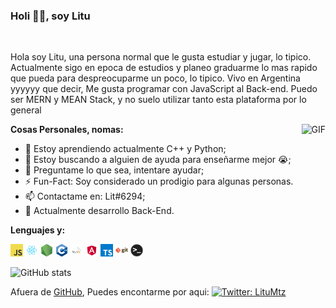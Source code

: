 ### Holi 👋🏻, soy Litu



<br />


Hola soy Litu, una persona normal que le gusta estudiar y jugar, lo tipico. Actualmente sigo en epoca de estudios y planeo graduarme lo mas rapido que pueda para despreocuparme un poco, lo tipico. Vivo en Argentina yyyyyy que decir, Me gusta programar con JavaScript al Back-end. Puedo ser MERN y MEAN Stack, y no suelo utilizar tanto esta plataforma por lo general


  <img align="right" alt="GIF" src="https://i.pinimg.com/originals/2e/40/e6/2e40e6f588cd421e03fedb61135881ed.gif" />
  
**Cosas Personales, nomas:**

- 🌱 Estoy aprendiendo actualmente C++ y Python; 
- 🤔 Estoy buscando a alguien de ayuda para enseñarme mejor 😭;
- 💬 Preguntame lo que sea, intentare ayudar;
- ⚡️ Fun-Fact: Soy considerado un prodigio para algunas personas. 
- 📫 Contactame en: Lit#6294;
- 🔭 Actualmente desarrollo Back-End.

**Lenguajes y:**  

<code><img height="20" src="https://raw.githubusercontent.com/github/explore/80688e429a7d4ef2fca1e82350fe8e3517d3494d/topics/javascript/javascript.png"></code>
<code><img height="20" src="https://raw.githubusercontent.com/github/explore/80688e429a7d4ef2fca1e82350fe8e3517d3494d/topics/react/react.png"></code>
<code><img height="20" src="https://raw.githubusercontent.com/github/explore/80688e429a7d4ef2fca1e82350fe8e3517d3494d/topics/nodejs/nodejs.png"></code>
<code><img height="20" src="https://raw.githubusercontent.com/github/explore/80688e429a7d4ef2fca1e82350fe8e3517d3494d/topics/cpp/cpp.png"></code>
<code><img height="20" src="https://raw.githubusercontent.com/github/explore/80688e429a7d4ef2fca1e82350fe8e3517d3494d/topics/mysql/mysql.png"></code>
<code><img height="20" src="https://raw.githubusercontent.com/github/explore/80688e429a7d4ef2fca1e82350fe8e3517d3494d/topics/angular/angular.png"></code>
<code><img height="20" src="https://raw.githubusercontent.com/github/explore/80688e429a7d4ef2fca1e82350fe8e3517d3494d/topics/typescript/typescript.png"></code>
<code><img height="20" src="https://raw.githubusercontent.com/github/explore/80688e429a7d4ef2fca1e82350fe8e3517d3494d/topics/git/git.png"></code>
<code><img height="20" src="https://raw.githubusercontent.com/github/explore/80688e429a7d4ef2fca1e82350fe8e3517d3494d/topics/terminal/terminal.png"></code>



![GitHub stats](https://github-readme-stats.vercel.app/api?username=LituMtz&show_icons=true)

Afuera de [GitHub](https://github.com/LituMtz/), Puedes encontarme por aqui:
[![Twitter: LituMtz](https://img.shields.io/twitter/follow/LituMtz?style=social)](https://twitter.com/LituMtz)
